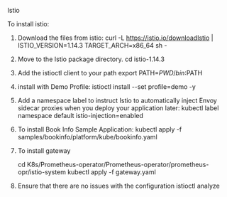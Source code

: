 Istio

To install istio:

1. Download the files from istio:
    curl -L https://istio.io/downloadIstio | ISTIO_VERSION=1.14.3 TARGET_ARCH=x86_64 sh -

2. Move to the Istio package directory. 
    cd istio-1.14.3

3. Add the istioctl client to your path 
    export PATH=$PWD/bin:$PATH

4. install with Demo Profile:
    istioctl install --set profile=demo -y

5. Add a namespace label to instruct Istio to automatically inject Envoy sidecar proxies when you deploy your application later:
    kubectl label namespace default istio-injection=enabled


6. To install Book Info Sample Application:
    kubectl apply -f samples/bookinfo/platform/kube/bookinfo.yaml

7. To install gateway

    cd K8s/Prometheus-operator/Prometheus-operator/prometheus-opr/istio-system
    kubectl apply -f gateway.yaml

8. Ensure that there are no issues with the configuration
    istioctl analyze